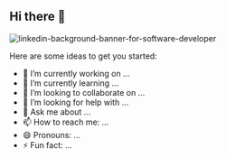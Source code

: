 ## Hi there 👋

![linkedin-background-banner-for-software-developer](https://github.com/maghen2/maghen2/assets/101536427/2588a90b-0b82-4675-8155-f8e53e1af97f)

Here are some ideas to get you started:

- 🔭 I’m currently working on ...
- 🌱 I’m currently learning ...
- 👯 I’m looking to collaborate on ...
- 🤔 I’m looking for help with ...
- 💬 Ask me about ...
- 📫 How to reach me: ...
- 😄 Pronouns: ...
- ⚡ Fun fact: ...

